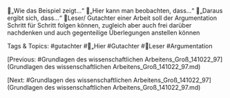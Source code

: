 „Wie das Beispiel zeigt…“
„Hier kann man beobachten, dass…“
„Daraus ergibt sich, dass…“
Leser/ Gutachter einer Arbeit soll der Argumentation Schritt für Schritt folgen können, zugleich aber auch 
frei darüber nachdenken und auch gegenteilige Überlegungen anstellen können

   Tags & Topics:
   #gutachter
   #„Hier
   #Gutachter
   #Leser
   #Argumentation

[Previous: #Grundlagen des wissenschaftlichen Arbeitens_Groß_141022_97](Grundlagen des wissenschaftlichen Arbeitens_Groß_141022_97.md)

[Next: #Grundlagen des wissenschaftlichen Arbeitens_Groß_141022_97](Grundlagen des wissenschaftlichen Arbeitens_Groß_141022_97.md)